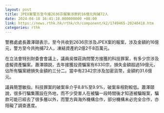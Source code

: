 ```yaml
---
layout: post
title: JPEX案警方至今接2636宗報案涉款約16億元拘捕72人
date: 2024-04-18 16:41:18.000000000 +08:00
link: https://news.rthk.hk/rthk/ch/component/k2/1749465-20240418.htm
categories: rthk
---
```


警務處處長蕭澤頤表示，至今共收到2636宗涉及JPEX案的報案，涉及金額約16億元，警方至今共拘捕72人，凍結資產約2億2千8百萬元。

在立法會特別財委會會議上，議員吳傑莊詢問警方接獲的科技罪案，有多少宗涉及虛擬資產騙案。蕭澤頤說，去年接獲投資騙案有6330宗，損失金額超過59億元，佔所有騙案總損失金額約三分二。當中有2342宗涉及加密貨幣，金額約31.6億元。

議員簡慧敏指，科技罪案的破案率介乎8.8%至9.9%，破案率相對較低。蕭澤頤說，很多行騙集團設在外地，而不少受害人在被騙一段時間後才知道被騙報案，騙款可能已經去了很多層以外，而警方與海外機構合作，部分機構未必完全合作，亦阻礙了調查進度。

